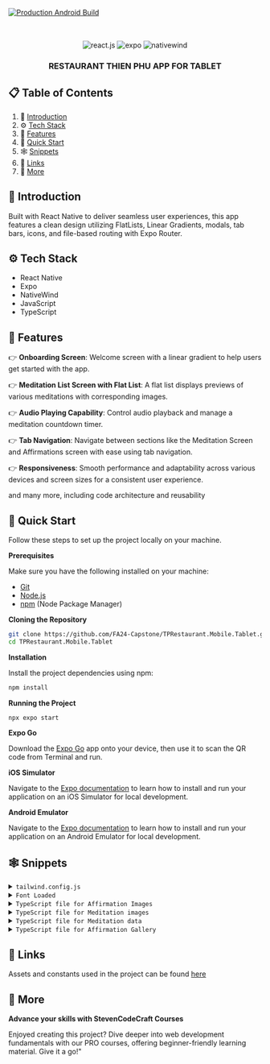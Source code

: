 [![Production Android Build](https://github.com/FA24-Capstone/TPRestaurant.Mobile.Tablet/actions/workflows/buid_app.yml/badge.svg)](https://github.com/FA24-Capstone/TPRestaurant.Mobile.Tablet/actions/workflows/buid_app.yml)

<div align="center">
  <br />

  <br />

  <div>
    <img src="https://img.shields.io/badge/-React_Native-black?style=for-the-badge&logoColor=white&logo=react&color=61DAFB" alt="react.js" />
    <img src="https://img.shields.io/badge/-expo-black?style=for-the-badge&logoColor=white&logo=expo&color=FD366E" alt="expo" />
    <img src="https://img.shields.io/badge/NativeWind-black?style=for-the-badge&logoColor=white&logo=tailwindcss&color=06B6D4" alt="nativewind" />
  </div>

  <h3 align="center">RESTAURANT THIEN PHU APP FOR TABLET </h3>

</div>

## 📋 <a name="table">Table of Contents</a>

1. 🤖 [Introduction](#introduction)
2. ⚙️ [Tech Stack](#tech-stack)
3. 🔋 [Features](#features)
4. 🤸 [Quick Start](#quick-start)
5. 🕸️ [Snippets](#snippets)
6. 🔗 [Links](#links)
7. 🚀 [More](#more)

## <a name="introduction">🤖 Introduction</a>

Built with React Native to deliver seamless user experiences, this app features a clean design utilizing FlatLists, Linear Gradients, modals, tab bars, icons, and file-based routing with Expo Router.

## <a name="tech-stack">⚙️ Tech Stack</a>

- React Native
- Expo
- NativeWind
- JavaScript
- TypeScript

## <a name="features">🔋 Features</a>

👉 **Onboarding Screen**: Welcome screen with a linear gradient to help users get started with the app.

👉 **Meditation List Screen with Flat List**: A flat list displays previews of various meditations with corresponding images.

👉 **Audio Playing Capability**: Control audio playback and manage a meditation countdown timer.

👉 **Tab Navigation**: Navigate between sections like the Meditation Screen and Affirmations screen with ease using tab navigation.

👉 **Responsiveness**: Smooth performance and adaptability across various devices and screen sizes for a consistent user experience.

and many more, including code architecture and reusability

## <a name="quick-start">🤸 Quick Start</a>

Follow these steps to set up the project locally on your machine.

**Prerequisites**

Make sure you have the following installed on your machine:

- [Git](https://git-scm.com/)
- [Node.js](https://nodejs.org/en)
- [npm](https://www.npmjs.com/) (Node Package Manager)

**Cloning the Repository**

```bash
git clone https://github.com/FA24-Capstone/TPRestaurant.Mobile.Tablet.git
cd TPRestaurant.Mobile.Tablet
```

**Installation**

Install the project dependencies using npm:

```bash
npm install
```

**Running the Project**

```bash
npx expo start
```

**Expo Go**

Download the [Expo Go](https://expo.dev/go) app onto your device, then use it to scan the QR code from Terminal and run.

**iOS Simulator**

Navigate to the [Expo documentation](https://docs.expo.dev/workflow/ios-simulator/) to learn how to install and run your application on an iOS Simulator for local development.

**Android Emulator**

Navigate to the [Expo documentation](https://docs.expo.dev/workflow/android-studio-emulator/) to learn how to install and run your application on an Android Emulator for local development.

## <a name="snippets">🕸️ Snippets</a>

<details>
<summary><code>tailwind.config.js</code></summary>

```javascript
/** @type {import('tailwindcss').Config} */
module.exports = {
  content: [
    "./App.{js,jsx,ts,tsx}",
    "./app/**/*.{js,jsx,ts,tsx}", // Include all JS, JSX, TS, and TSX files in the app folder
    "./components/**/*.{js,jsx,ts,tsx}", // Include all JS, JSX, TS, and TSX files in the components folder]
    "./app/(tabs)/meditate.tsx",
  ],
  theme: {
    extend: {
      fontFamily: {
        rmono: ["Roboto-Mono", "sans-serif"],
      },
    },
  },
  plugins: [],
};
```

</details>

<details>
<summary><code>Font Loaded</code></summary>

```javascript
const [fontsLoaded, error] = useFonts({
  "Roboto-Mono": require("../assets/fonts/RobotoMono-Regular.ttf"),
});
```

</details>

<details>
<summary><code>TypeScript file for Affirmation Images</code></summary>

```javascript
import californiaBackyardOne from "@/assets/affirmation-images/California-backyard-1.webp";
import californiaBackyardTwo from "@/assets/affirmation-images/California-backyard-2.webp";
import californiaBackyardThree from "@/assets/affirmation-images/California-backyard-3.webp";
import californiaBackyardFour from "@/assets/affirmation-images/California-backyard-4.webp";

import englishCountrysideOne from "@/assets/affirmation-images/english-countryside-1.webp";
import englishCountrysideTwo from "@/assets/affirmation-images/english-countryside-2.webp";
import englishCountrysideThree from "@/assets/affirmation-images/english-countryside-3.webp";
import englishCountrysideFour from "@/assets/affirmation-images/english-countryside-4.webp";

import mountainMeditateOne from "@/assets/affirmation-images/mountain-meditate-1.webp";
import mountainMeditateTwo from "@/assets/affirmation-images/mountain-meditate-2.webp";
import mountainMeditateThree from "@/assets/affirmation-images/mountain-meditate-3.webp";
import mountainMeditateFour from "@/assets/affirmation-images/mountain-meditate-4.webp";

import nightSkyOne from "@/assets/affirmation-images/night-sky-1.webp";
import nightSkyTwo from "@/assets/affirmation-images/night-sky-2.webp";
import nightSkyThree from "@/assets/affirmation-images/night-sky-3.webp";
import nightSkyFour from "@/assets/affirmation-images/night-sky-4.webp";

import oregonOne from "@/assets/affirmation-images/oregon-1.webp";
import oregonTwo from "@/assets/affirmation-images/oregon-2.webp";
import oregonThree from "@/assets/affirmation-images/oregon-3.webp";
import oregonFour from "@/assets/affirmation-images/oregon-4.webp";

import relaxingRiverOne from "@/assets/affirmation-images/relaxing-river-1.webp";
import relaxingRiverTwo from "@/assets/affirmation-images/relaxing-river-2.webp";
import relaxingRiverThree from "@/assets/affirmation-images/relaxing-river-3.webp";
import relaxingRiverFour from "@/assets/affirmation-images/relaxing-river-4.webp";

import tuscannyOne from "@/assets/affirmation-images/Tuscanny-1.webp";
import tuscannyTwo from "@/assets/affirmation-images/Tuscanny-2.webp";
import tuscannyThree from "@/assets/affirmation-images/Tuscanny-3.webp";
import tuscannyFour from "@/assets/affirmation-images/Tuscanny-4.webp";

export default {
  californiaBackyardOne,
  californiaBackyardTwo,
  californiaBackyardThree,
  californiaBackyardFour,
  englishCountrysideOne,
  englishCountrysideTwo,
  englishCountrysideThree,
  englishCountrysideFour,
  mountainMeditateOne,
  mountainMeditateTwo,
  mountainMeditateThree,
  mountainMeditateFour,
  nightSkyOne,
  nightSkyTwo,
  nightSkyThree,
  nightSkyFour,
  oregonOne,
  oregonTwo,
  oregonThree,
  oregonFour,
  relaxingRiverOne,
  relaxingRiverTwo,
  relaxingRiverThree,
  relaxingRiverFour,
  tuscannyOne,
  tuscannyTwo,
  tuscannyThree,
  tuscannyFour,
};
```

</details>

<details>
<summary><code>TypeScript file for Meditation images</code></summary>

```javascript
import treeImage from "@/assets/meditation-images/trees.webp";
import meditatingUnderTree from "@/assets/meditation-images/meditate-under-tree.webp";
import riverImage from "@/assets/meditation-images/river.webp";
// import beachImage from "@/assets/meditation-images/beach.webp";
import beachImage from "../assets/meditation-images/beach.jpg";

import yosemiteStars from "@/assets/meditation-images/yosemite-stars.webp";
import waterfall from "@/assets/meditation-images/waterfall.webp";

export default [
  treeImage,
  riverImage,
  meditatingUnderTree,
  beachImage,
  yosemiteStars,
  waterfall,
];
```

</details>

<details>
<summary><code>TypeScript file for Meditation data</code></summary>

```javascript
export interface MeditationType {
  id: number;
  title: string;
  image: string;
  audio: string;
}

export const MEDITATION_DATA: MeditationType[] = [
  {
    id: 1,
    title: "Mountains",
    image: "trees.webp",
    audio: "trees.mp3",
  },
  {
    id: 2,
    title: "Rivers",
    image: "river.webp",
    audio: "river.mp3",
  },
  {
    id: 3,
    title: "Sunset",
    image: "meditate-under-tree.webp",
    audio: "meditate-under-tree.mp3",
  },
  {
    id: 4,
    title: "Beaches",
    image: "beach.webp",
    audio: "beach.mp3",
  },
  {
    id: 5,
    title: "Starry Night",
    image: "yosemite-stars.webp",
    audio: "yosemite-stars.mp3",
  },
  {
    id: 6,
    title: "Waterfall",
    image: "waterfall.webp",
    audio: "waterfall.mp3",
  },
];

export const AUDIO_FILES: { [key: string]: any } = {
  "trees.mp3": require("@/assets/audio/trees.mp3"),
  "river.mp3": require("@/assets/audio/river.mp3"),
  "meditate-under-tree.mp3": require("@/assets/audio/meditate-under-tree.mp3"),
  "beach.mp3": require("@/assets/audio/beach.mp3"),
  "yosemite-stars.mp3": require("@/assets/audio/yosemite-stars.mp3"),
  "waterfall.mp3": require("@/assets/audio/waterfall.mp3"),
};
```

</details>

<details>
<summary><code>TypeScript file for Affirmation Gallery</code></summary>

```javascript
import images from "@/constants/affirmation-images";

const AFFIRMATION_GALLERY = [
  {
    title: "Positivity",
    data: [
      {
        id: 1,
        text: "Every day brings new opportunities to grow and excel. I am constantly evolving and improving. My positive mindset attracts abundance and success. I am grateful for the journey and the lessons it brings.",
        image: images.californiaBackyardOne,
      },
      {
        id: 2,
        text: "I am the architect of my destiny, and I build it with positivity and determination. Challenges are stepping stones to my greatness. I embrace each moment with enthusiasm and confidence. My future is bright and limitless.",
        image: images.californiaBackyardTwo,
      },
      {
        id: 3,
        text: "I radiate positivity and inspire those around me. My energy is contagious, and it fuels my drive to succeed. I focus on solutions, not problems, and I am resilient in the face of adversity. I am committed to living a life of purpose and joy.",
        image: images.californiaBackyardThree,
      },
      {
        id: 4,
        text: "I believe in my potential and trust the process of life. Every setback is a setup for a greater comeback. I choose to see the good in every situation and remain optimistic. My passion and persistence are the keys to my unstoppable success.",
        image: images.californiaBackyardFour,
      },
    ],
  },
  {
    title: "Reduce Anxiety",
    data: [
      {
        id: 5,
        text: "I am in control of my thoughts, and I choose peace over worry. Each breath I take calms my mind and soothes my soul. I release the need to stress over what I cannot control. I am strong, capable, and at ease in all situations.",
        image: images.englishCountrysideOne,
      },
      {
        id: 6,
        text: "I embrace calmness and serenity as my natural state of being. My mind is clear, my heart is light, and I am present in this moment. Anxiety has no power over me, for I am resilient and grounded. I trust in my ability to handle whatever comes my way.",
        image: images.englishCountrysideTwo,
      },
      {
        id: 7,
        text: "Every day, I grow more confident in managing my stress and anxiety. I focus on positive thoughts and let go of fears that do not serve me. I am surrounded by support and love, and I embrace the peace within me. My inner strength guides me through any challenge with grace and calm.",
        image: images.englishCountrysideThree,
      },
      {
        id: 8,
        text: "I release tension and embrace relaxation in my mind and body. I am safe, I am loved, and I am free from the grip of anxiety. Each step I take is filled with confidence and tranquility. I choose to live in the present moment, where peace and joy reside.",
        image: images.englishCountrysideFour,
      },
    ],
  },
  {
    title: "Success",
    data: [
      {
        id: 9,
        text: "I am destined for greatness, and every step I take leads me closer to success. My dedication and hard work are the building blocks of my achievements. I see opportunities where others see obstacles. Success is my journey, and I embrace it with passion and perseverance.",
        image: images.mountainMeditateOne,
      },
      {
        id: 10,
        text: "I am a powerful creator of my destiny, and I attract success effortlessly. My vision is clear, my goals are set, and my actions are aligned with my highest purpose. I celebrate each victory, no matter how small, as a stepping stone to my ultimate triumph. I am unstoppable, and my potential is limitless.",
        image: images.mountainMeditateTwo,
      },
      {
        id: 11,
        text: "I believe in my abilities and trust the process of achieving success. Challenges are opportunities for growth and refinement. I am focused, driven, and committed to my goals. Success flows to me naturally because I am prepared and deserving.",
        image: images.mountainMeditateThree,
      },
      {
        id: 12,
        text: "I am a magnet for success and abundance in all areas of my life. My mindset is positive, and my actions are intentional. I learn from every experience and continuously improve. Success is not a destination but a journey I enjoy every day.",
        image: images.mountainMeditateFour,
      },
    ],
  },
  {
    title: "Self-Belief",
    data: [
      {
        id: 13,
        text: "I believe in my infinite potential and trust my inner wisdom. Every day, I grow more confident in my abilities and my purpose. I am capable of achieving greatness and worthy of all my dreams. My self-belief is the foundation of my success.",
        image: images.nightSkyOne,
      },
      {
        id: 14,
        text: "I trust myself and my journey, knowing I have everything I need within me. My unique strengths and talents guide me towards my goals. I am resilient and can overcome any challenge that comes my way. My belief in myself fuels my determination and courage.",
        image: images.nightSkyTwo,
      },
      {
        id: 15,
        text: "I am confident in who I am and what I have to offer the world. Each step I take is filled with purpose and self-assurance. I embrace my individuality and celebrate my achievements. My self-belief empowers me to create the life I desire.",
        image: images.nightSkyThree,
      },
      {
        id: 16,
        text: "I am the master of my destiny and believe in my ability to shape my future. My thoughts are powerful, and I choose to think positively about myself. I am worthy of success and happiness. With each passing day, my self-belief grows stronger and unwavering.",
        image: images.nightSkyFour,
      },
    ],
  },
  {
    title: "Mental Health",
    data: [
      {
        id: 17,
        text: "I prioritize my mental health and nurture my mind with positivity and care. I am resilient and capable of overcoming any challenge that comes my way. Each day, I grow stronger, more balanced, and more at peace. My mental well-being is a cornerstone of my overall success.",
        image: images.oregonOne,
      },
      {
        id: 18,
        text: "I embrace the journey of healing and growth, knowing that my mental health is worth every effort. I am patient with myself and recognize my progress, no matter how small. Positive thoughts and actions uplift my spirit and renew my strength. I am in control of my mental well-being and choose to thrive.",
        image: images.oregonTwo,
      },
      {
        id: 19,
        text: "I am mindful of my thoughts and choose to focus on what brings me joy and peace. My mind is a powerful tool, and I use it to create a life of happiness and fulfillment. I am deserving of self-care and take time to nurture my mental health daily. With each breath, I release stress and embrace calmness.",
        image: images.oregonThree,
      },
      {
        id: 20,
        text: "I am committed to maintaining a healthy mind and nurturing my emotional well-being. I surround myself with positive influences and seek support when needed. My mental health is a priority, and I take proactive steps to protect and enhance it. I am grateful for my resilience and the strength it brings to my life.",
        image: images.oregonFour,
      },
    ],
  },
  {
    title: "Law of Attraction",
    data: [
      {
        id: 21,
        text: "I am a powerful magnet for all that I desire, attracting abundance and success effortlessly. My thoughts are aligned with positivity, and I visualize my goals with clarity and conviction. The universe responds to my optimistic energy, bringing opportunities and blessings into my life. I am grateful for the manifestations that unfold each day.",
        image: images.relaxingRiverOne,
      },
      {
        id: 22,
        text: "I attract success, love, and prosperity with every positive thought I have. My mind is a beacon of positivity, drawing the best into my life. I focus on what I want, not on what I fear, and the universe aligns to make it happen. I am worthy of all the good that comes my way, and I embrace it fully.",
        image: images.relaxingRiverTwo,
      },
      {
        id: 23,
        text: "I am in harmony with the universal laws and trust that everything I desire is on its way to me. My energy is vibrant and magnetic, attracting abundance in all areas of my life. I believe in the power of my intentions and the certainty of their manifestation. Every day, I see evidence of my desires becoming reality.",
        image: images.relaxingRiverThree,
      },
      {
        id: 24,
        text: "I consciously create my reality through my thoughts, feelings, and actions. I attract people and circumstances that support my growth and happiness. My positive mindset and unwavering belief in my dreams set the stage for their manifestation. I am grateful for the abundance and joy that flow into my life effortlessly.",
        image: images.relaxingRiverFour,
      },
    ],
  },
  {
    title: "Limiting Beliefs",
    data: [
      {
        id: 25,
        text: "I release all limiting beliefs and embrace my limitless potential. My mind is free from doubts, and I trust in my ability to achieve greatness. Each day, I replace negative thoughts with empowering beliefs. I am capable, worthy, and destined for success.",
        image: images.tuscannyOne,
      },
      {
        id: 26,
        text: "I am no longer held back by past limitations; I create my own reality. My beliefs shape my future, and I choose to believe in my strength and potential. I break through barriers and achieve what I once thought impossible. My life is a reflection of my powerful, positive mindset.",
        image: images.tuscannyTwo,
      },
      {
        id: 27,
        text: "I am the master of my thoughts, and I choose to eliminate all limiting beliefs. I see challenges as opportunities for growth and success. My potential is boundless, and I am constantly evolving into the best version of myself. I believe in my power to create a life of abundance and joy.",
        image: images.tuscannyThree,
      },
      {
        id: 28,
        text: "I replace limiting beliefs with thoughts of possibility and greatness. My mind is a fertile ground for positive, empowering beliefs. I attract success and happiness because I believe I deserve them. Every step I take is guided by confidence and self-assurance, leading me to my highest potential.",
        image: images.tuscannyFour,
      },
    ],
  },
];

export default AFFIRMATION_GALLERY;
```

</details>

## <a name="links">🔗 Links</a>

Assets and constants used in the project can be found [here](https://drive.google.com/drive/folders/1ZNn-26vUkscU4Bx08BQsyY_i0HkbuzH5?usp=sharing)

## <a name="more">🚀 More</a>

**Advance your skills with StevenCodeCraft Courses**

Enjoyed creating this project? Dive deeper into web development fundamentals with our PRO courses, offering beginner-friendly learning material. Give it a go!"
